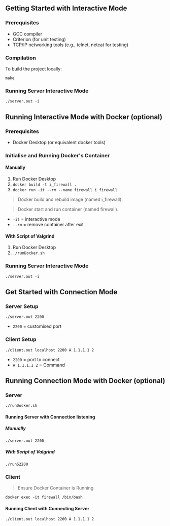 ## Getting Started with Interactive Mode

### Prerequisites

- GCC compiler
- Criterion (for unit testing)
- TCP/IP networking tools (e.g., telnet, netcat for testing)

### Compilation

To build the project locally:

`make`

### Running Server Interactive Mode

`./server.out -i`

## Running Interactive Mode with Docker (optional)

### Prerequisites

- Docker Desktop (or equivalent docker tools)

### Initialise and Running Docker's Container

#### Manually

1. Run Docker Desktop
2. `docker build -t i_firewall .`
3. `docker run -it --rm --name firewall i_firewall`

> Docker build and rebuild image (named i_firewall).

> Docker start and run container (named firewall).

- `-it` = interactive mode
- `--rm` = remove container after exit

#### With Script of Valgrind

1. Run Docker Desktop
2. `./runDocker.sh`

### Running Server Interactive Mode

`./server.out -i`

## Get Started with Connection Mode

### Server Setup

`./server.out 2200`

- `2200` = customised port

### Client Setup

`./client.out localhost 2200 A 1.1.1.1 2`

- `2200` = port to connect
- `A 1.1.1.1 2` = Command

## Running Connection Mode with Docker (optional)

### Server

`./runDocker.sh`

#### Running Server with Connection listening

##### Manually

`./server.out 2200`

##### With Script of Valgrind

`./runS2200`

### Client

> Ensure Docker Container is Running

`docker exec -it firewall /bin/bash`

#### Running Client with Connecting Server

`./client.out localhost 2200 A 1.1.1.1 2`
